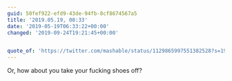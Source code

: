 ```yaml
---
guid: 50fef922-efd9-43de-94fb-8cf8674567a5
title: '2019.05.19, 08:33'
date: '2019-05-19T06:33:22+00:00'
changed: '2019-09-24T19:21:45+00:00'


quote_of: 'https://twitter.com/mashable/status/1129865997551382528?s=19'
---
```


Or, how about you take your fucking shoes off?
